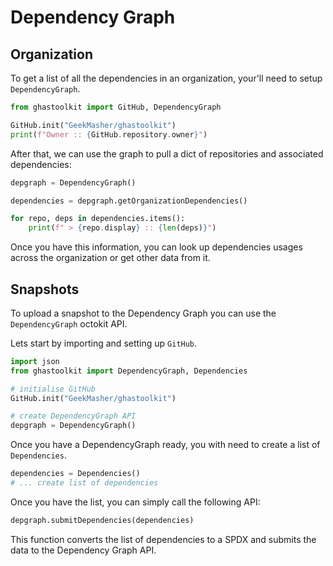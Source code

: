 # Dependency Graph

## Organization

To get a list of all the dependencies in an organization, your'll need to setup `DependencyGraph`.

```python
from ghastoolkit import GitHub, DependencyGraph

GitHub.init("GeekMasher/ghastoolkit")
print(f"Owner :: {GitHub.repository.owner}")
```

After that, we can use the graph to pull a dict of repositories and associated dependencies:

```python
depgraph = DependencyGraph()

dependencies = depgraph.getOrganizationDependencies()

for repo, deps in dependencies.items():
    print(f" > {repo.display} :: {len(deps)}")
```

Once you have this information, you can look up dependencies usages across the
organization or get other data from it.

## Snapshots

To upload a snapshot to the Dependency Graph you can use the `DependencyGraph` octokit API.

Lets start by importing and setting up `GitHub`.

```python
import json
from ghastoolkit import DependencyGraph, Dependencies

# initialise GitHub
GitHub.init("GeekMasher/ghastoolkit")

# create DependencyGraph API
depgraph = DependencyGraph()
```

Once you have a DependencyGraph ready, you with need to create a list of `Dependencies`.

```python
dependencies = Dependencies()
# ... create list of dependencies

```

Once you have the list, you can simply call the following API:

```python
depgraph.submitDependencies(dependencies)
```

This function converts the list of dependencies to a SPDX and submits the data to the Dependency Graph API.
